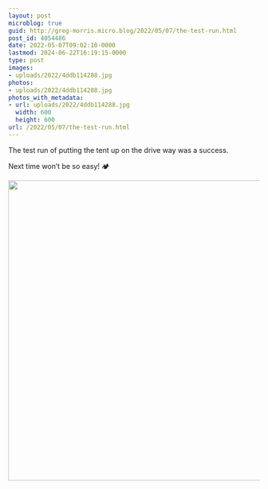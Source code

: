 ```yaml
---
layout: post
microblog: true
guid: http://greg-morris.micro.blog/2022/05/07/the-test-run.html
post_id: 4054486
date: 2022-05-07T09:02:10-0000
lastmod: 2024-06-22T16:19:15-0000
type: post
images:
- uploads/2022/4ddb114288.jpg
photos:
- uploads/2022/4ddb114288.jpg
photos_with_metadata:
- url: uploads/2022/4ddb114288.jpg
  width: 600
  height: 600
url: /2022/05/07/the-test-run.html
---
```

The test run of putting the tent up on the drive way was a success. 

Next time won’t be so easy! 🏕

<img src="uploads/2022/4ddb114288.jpg" width="600" height="600" alt="" />
